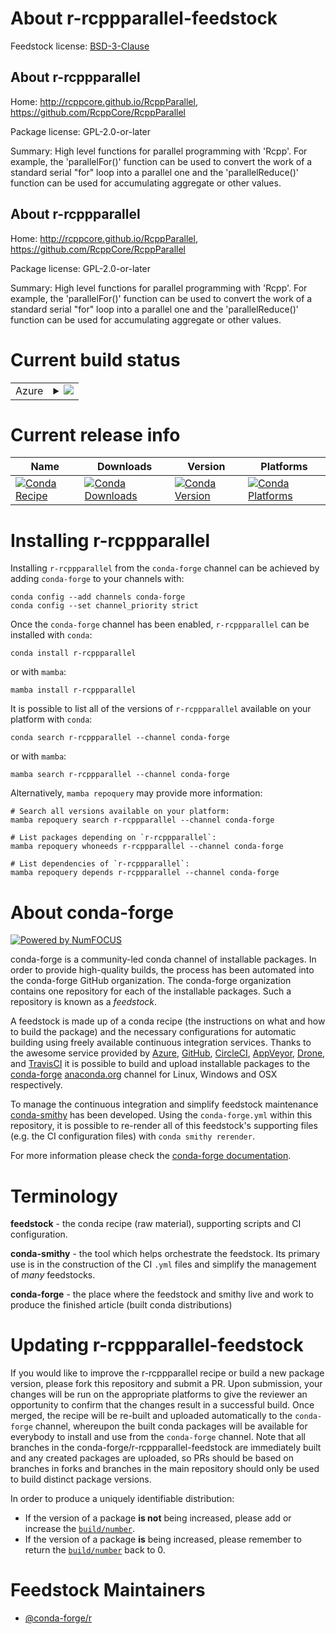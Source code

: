 About r-rcppparallel-feedstock
==============================

Feedstock license: [BSD-3-Clause](https://github.com/conda-forge/r-rcppparallel-feedstock/blob/main/LICENSE.txt)


About r-rcppparallel
--------------------

Home: http://rcppcore.github.io/RcppParallel, https://github.com/RcppCore/RcppParallel

Package license: GPL-2.0-or-later

Summary: High level functions for parallel programming with 'Rcpp'. For example, the 'parallelFor()' function can be used to convert the work of a standard serial "for" loop into a parallel one and the 'parallelReduce()' function can be used for accumulating aggregate or other values.

About r-rcppparallel
--------------------

Home: http://rcppcore.github.io/RcppParallel, https://github.com/RcppCore/RcppParallel

Package license: GPL-2.0-or-later

Summary: High level functions for parallel programming with 'Rcpp'. For example, the 'parallelFor()' function can be used to convert the work of a standard serial "for" loop into a parallel one and the 'parallelReduce()' function can be used for accumulating aggregate or other values.

Current build status
====================


<table>
    
  <tr>
    <td>Azure</td>
    <td>
      <details>
        <summary>
          <a href="https://dev.azure.com/conda-forge/feedstock-builds/_build/latest?definitionId=1519&branchName=main">
            <img src="https://dev.azure.com/conda-forge/feedstock-builds/_apis/build/status/r-rcppparallel-feedstock?branchName=main">
          </a>
        </summary>
        <table>
          <thead><tr><th>Variant</th><th>Status</th></tr></thead>
          <tbody><tr>
              <td>linux_64_r_base4.3</td>
              <td>
                <a href="https://dev.azure.com/conda-forge/feedstock-builds/_build/latest?definitionId=1519&branchName=main">
                  <img src="https://dev.azure.com/conda-forge/feedstock-builds/_apis/build/status/r-rcppparallel-feedstock?branchName=main&jobName=linux&configuration=linux%20linux_64_r_base4.3" alt="variant">
                </a>
              </td>
            </tr><tr>
              <td>linux_64_r_base4.4</td>
              <td>
                <a href="https://dev.azure.com/conda-forge/feedstock-builds/_build/latest?definitionId=1519&branchName=main">
                  <img src="https://dev.azure.com/conda-forge/feedstock-builds/_apis/build/status/r-rcppparallel-feedstock?branchName=main&jobName=linux&configuration=linux%20linux_64_r_base4.4" alt="variant">
                </a>
              </td>
            </tr><tr>
              <td>linux_aarch64_r_base4.3</td>
              <td>
                <a href="https://dev.azure.com/conda-forge/feedstock-builds/_build/latest?definitionId=1519&branchName=main">
                  <img src="https://dev.azure.com/conda-forge/feedstock-builds/_apis/build/status/r-rcppparallel-feedstock?branchName=main&jobName=linux&configuration=linux%20linux_aarch64_r_base4.3" alt="variant">
                </a>
              </td>
            </tr><tr>
              <td>linux_aarch64_r_base4.4</td>
              <td>
                <a href="https://dev.azure.com/conda-forge/feedstock-builds/_build/latest?definitionId=1519&branchName=main">
                  <img src="https://dev.azure.com/conda-forge/feedstock-builds/_apis/build/status/r-rcppparallel-feedstock?branchName=main&jobName=linux&configuration=linux%20linux_aarch64_r_base4.4" alt="variant">
                </a>
              </td>
            </tr><tr>
              <td>linux_ppc64le_r_base4.3</td>
              <td>
                <a href="https://dev.azure.com/conda-forge/feedstock-builds/_build/latest?definitionId=1519&branchName=main">
                  <img src="https://dev.azure.com/conda-forge/feedstock-builds/_apis/build/status/r-rcppparallel-feedstock?branchName=main&jobName=linux&configuration=linux%20linux_ppc64le_r_base4.3" alt="variant">
                </a>
              </td>
            </tr><tr>
              <td>linux_ppc64le_r_base4.4</td>
              <td>
                <a href="https://dev.azure.com/conda-forge/feedstock-builds/_build/latest?definitionId=1519&branchName=main">
                  <img src="https://dev.azure.com/conda-forge/feedstock-builds/_apis/build/status/r-rcppparallel-feedstock?branchName=main&jobName=linux&configuration=linux%20linux_ppc64le_r_base4.4" alt="variant">
                </a>
              </td>
            </tr><tr>
              <td>osx_64_r_base4.3</td>
              <td>
                <a href="https://dev.azure.com/conda-forge/feedstock-builds/_build/latest?definitionId=1519&branchName=main">
                  <img src="https://dev.azure.com/conda-forge/feedstock-builds/_apis/build/status/r-rcppparallel-feedstock?branchName=main&jobName=osx&configuration=osx%20osx_64_r_base4.3" alt="variant">
                </a>
              </td>
            </tr><tr>
              <td>osx_64_r_base4.4</td>
              <td>
                <a href="https://dev.azure.com/conda-forge/feedstock-builds/_build/latest?definitionId=1519&branchName=main">
                  <img src="https://dev.azure.com/conda-forge/feedstock-builds/_apis/build/status/r-rcppparallel-feedstock?branchName=main&jobName=osx&configuration=osx%20osx_64_r_base4.4" alt="variant">
                </a>
              </td>
            </tr><tr>
              <td>osx_arm64_r_base4.3</td>
              <td>
                <a href="https://dev.azure.com/conda-forge/feedstock-builds/_build/latest?definitionId=1519&branchName=main">
                  <img src="https://dev.azure.com/conda-forge/feedstock-builds/_apis/build/status/r-rcppparallel-feedstock?branchName=main&jobName=osx&configuration=osx%20osx_arm64_r_base4.3" alt="variant">
                </a>
              </td>
            </tr><tr>
              <td>osx_arm64_r_base4.4</td>
              <td>
                <a href="https://dev.azure.com/conda-forge/feedstock-builds/_build/latest?definitionId=1519&branchName=main">
                  <img src="https://dev.azure.com/conda-forge/feedstock-builds/_apis/build/status/r-rcppparallel-feedstock?branchName=main&jobName=osx&configuration=osx%20osx_arm64_r_base4.4" alt="variant">
                </a>
              </td>
            </tr><tr>
              <td>win_64_r_base4.3</td>
              <td>
                <a href="https://dev.azure.com/conda-forge/feedstock-builds/_build/latest?definitionId=1519&branchName=main">
                  <img src="https://dev.azure.com/conda-forge/feedstock-builds/_apis/build/status/r-rcppparallel-feedstock?branchName=main&jobName=win&configuration=win%20win_64_r_base4.3" alt="variant">
                </a>
              </td>
            </tr><tr>
              <td>win_64_r_base4.4</td>
              <td>
                <a href="https://dev.azure.com/conda-forge/feedstock-builds/_build/latest?definitionId=1519&branchName=main">
                  <img src="https://dev.azure.com/conda-forge/feedstock-builds/_apis/build/status/r-rcppparallel-feedstock?branchName=main&jobName=win&configuration=win%20win_64_r_base4.4" alt="variant">
                </a>
              </td>
            </tr>
          </tbody>
        </table>
      </details>
    </td>
  </tr>
</table>

Current release info
====================

| Name | Downloads | Version | Platforms |
| --- | --- | --- | --- |
| [![Conda Recipe](https://img.shields.io/badge/recipe-r--rcppparallel-green.svg)](https://anaconda.org/conda-forge/r-rcppparallel) | [![Conda Downloads](https://img.shields.io/conda/dn/conda-forge/r-rcppparallel.svg)](https://anaconda.org/conda-forge/r-rcppparallel) | [![Conda Version](https://img.shields.io/conda/vn/conda-forge/r-rcppparallel.svg)](https://anaconda.org/conda-forge/r-rcppparallel) | [![Conda Platforms](https://img.shields.io/conda/pn/conda-forge/r-rcppparallel.svg)](https://anaconda.org/conda-forge/r-rcppparallel) |

Installing r-rcppparallel
=========================

Installing `r-rcppparallel` from the `conda-forge` channel can be achieved by adding `conda-forge` to your channels with:

```
conda config --add channels conda-forge
conda config --set channel_priority strict
```

Once the `conda-forge` channel has been enabled, `r-rcppparallel` can be installed with `conda`:

```
conda install r-rcppparallel
```

or with `mamba`:

```
mamba install r-rcppparallel
```

It is possible to list all of the versions of `r-rcppparallel` available on your platform with `conda`:

```
conda search r-rcppparallel --channel conda-forge
```

or with `mamba`:

```
mamba search r-rcppparallel --channel conda-forge
```

Alternatively, `mamba repoquery` may provide more information:

```
# Search all versions available on your platform:
mamba repoquery search r-rcppparallel --channel conda-forge

# List packages depending on `r-rcppparallel`:
mamba repoquery whoneeds r-rcppparallel --channel conda-forge

# List dependencies of `r-rcppparallel`:
mamba repoquery depends r-rcppparallel --channel conda-forge
```


About conda-forge
=================

[![Powered by
NumFOCUS](https://img.shields.io/badge/powered%20by-NumFOCUS-orange.svg?style=flat&colorA=E1523D&colorB=007D8A)](https://numfocus.org)

conda-forge is a community-led conda channel of installable packages.
In order to provide high-quality builds, the process has been automated into the
conda-forge GitHub organization. The conda-forge organization contains one repository
for each of the installable packages. Such a repository is known as a *feedstock*.

A feedstock is made up of a conda recipe (the instructions on what and how to build
the package) and the necessary configurations for automatic building using freely
available continuous integration services. Thanks to the awesome service provided by
[Azure](https://azure.microsoft.com/en-us/services/devops/), [GitHub](https://github.com/),
[CircleCI](https://circleci.com/), [AppVeyor](https://www.appveyor.com/),
[Drone](https://cloud.drone.io/welcome), and [TravisCI](https://travis-ci.com/)
it is possible to build and upload installable packages to the
[conda-forge](https://anaconda.org/conda-forge) [anaconda.org](https://anaconda.org/)
channel for Linux, Windows and OSX respectively.

To manage the continuous integration and simplify feedstock maintenance
[conda-smithy](https://github.com/conda-forge/conda-smithy) has been developed.
Using the ``conda-forge.yml`` within this repository, it is possible to re-render all of
this feedstock's supporting files (e.g. the CI configuration files) with ``conda smithy rerender``.

For more information please check the [conda-forge documentation](https://conda-forge.org/docs/).

Terminology
===========

**feedstock** - the conda recipe (raw material), supporting scripts and CI configuration.

**conda-smithy** - the tool which helps orchestrate the feedstock.
                   Its primary use is in the construction of the CI ``.yml`` files
                   and simplify the management of *many* feedstocks.

**conda-forge** - the place where the feedstock and smithy live and work to
                  produce the finished article (built conda distributions)


Updating r-rcppparallel-feedstock
=================================

If you would like to improve the r-rcppparallel recipe or build a new
package version, please fork this repository and submit a PR. Upon submission,
your changes will be run on the appropriate platforms to give the reviewer an
opportunity to confirm that the changes result in a successful build. Once
merged, the recipe will be re-built and uploaded automatically to the
`conda-forge` channel, whereupon the built conda packages will be available for
everybody to install and use from the `conda-forge` channel.
Note that all branches in the conda-forge/r-rcppparallel-feedstock are
immediately built and any created packages are uploaded, so PRs should be based
on branches in forks and branches in the main repository should only be used to
build distinct package versions.

In order to produce a uniquely identifiable distribution:
 * If the version of a package **is not** being increased, please add or increase
   the [``build/number``](https://docs.conda.io/projects/conda-build/en/latest/resources/define-metadata.html#build-number-and-string).
 * If the version of a package **is** being increased, please remember to return
   the [``build/number``](https://docs.conda.io/projects/conda-build/en/latest/resources/define-metadata.html#build-number-and-string)
   back to 0.

Feedstock Maintainers
=====================

* [@conda-forge/r](https://github.com/orgs/conda-forge/teams/r/)

